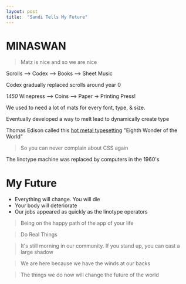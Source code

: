 ```yaml
---
layout: post
title:  "Sandi Tells My Future"
---
```


MINASWAN
===========

> Matz is nice and so we are nice

Scrolls --> Codex --> Books --> Sheet Music

Codex gradually replaced scrolls around year 0

*1450* Winepress --> Coins --> Paper -> Printing Press!

We used to need a lot of mats for every font, type, & size.

Eventually developed a way to melt lead to dynamically create type

Thomas Edison called this [hot metal typesetting](http://en.wikipedia.org/wiki/Hot_metal_typesetting) "Eighth Wonder of the World"

> So you can never complain about CSS again

The linotype machine was replaced by computers in the 1960's

My Future
========

* Everything will change. You will die
* Your body will deteriorate
* Our jobs appeared as quickly as the linotype operators

> Being on the happy path of the app of your life

> Do Real Things

> It's still morning in our community. If you stand up, you can cast a large shadow

> We are here because we have the winds at our backs

> The things we do now will change the future of the world
